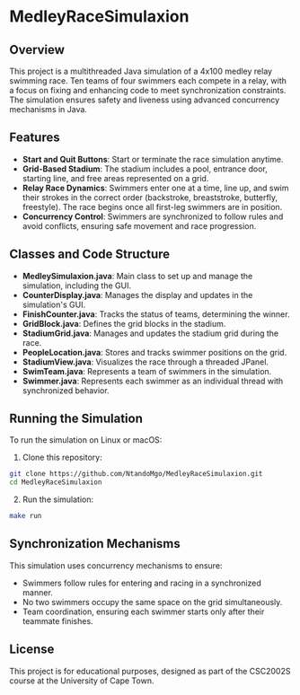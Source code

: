 # MedleyRaceSimulaxion

## Overview
This project is a multithreaded Java simulation of a 4x100 medley relay swimming race. Ten teams of four swimmers each compete in a relay, with a focus on fixing and enhancing code to meet synchronization constraints. The simulation ensures safety and liveness using advanced concurrency mechanisms in Java.

## Features
- **Start and Quit Buttons**: Start or terminate the race simulation anytime.
- **Grid-Based Stadium**: The stadium includes a pool, entrance door, starting line, and free areas represented on a grid.
- **Relay Race Dynamics**: Swimmers enter one at a time, line up, and swim their strokes in the correct order (backstroke, breaststroke, butterfly, freestyle). The race begins once all first-leg swimmers are in position.
- **Concurrency Control**: Swimmers are synchronized to follow rules and avoid conflicts, ensuring safe movement and race progression.

## Classes and Code Structure
- **MedleySimulaxion.java**: Main class to set up and manage the simulation, including the GUI.
- **CounterDisplay.java**: Manages the display and updates in the simulation's GUI.
- **FinishCounter.java**: Tracks the status of teams, determining the winner.
- **GridBlock.java**: Defines the grid blocks in the stadium.
- **StadiumGrid.java**: Manages and updates the stadium grid during the race.
- **PeopleLocation.java**: Stores and tracks swimmer positions on the grid.
- **StadiumView.java**: Visualizes the race through a threaded JPanel.
- **SwimTeam.java**: Represents a team of swimmers in the simulation.
- **Swimmer.java**: Represents each swimmer as an individual thread with synchronized behavior.

## Running the Simulation
To run the simulation on Linux or macOS:

1. Clone this repository:

```bash
git clone https://github.com/NtandoMgo/MedleyRaceSimulaxion.git
cd MedleyRaceSimulaxion
```

2. Run the simulation:

```bash
make run
```

## Synchronization Mechanisms
This simulation uses concurrency mechanisms to ensure:

- Swimmers follow rules for entering and racing in a synchronized manner.
- No two swimmers occupy the same space on the grid simultaneously.
- Team coordination, ensuring each swimmer starts only after their teammate finishes.

## License
This project is for educational purposes, designed as part of the CSC2002S course at the University of Cape Town.
